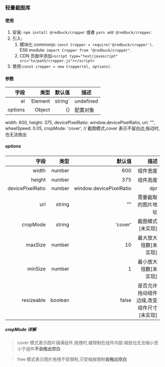 ### 轻量截图库

#### 使用

1. 安装: `npm install @redbuck/cropper` 或者 `yarn add @redbuck/cropper`.
2. 引入:
   1. 模块化
      commonjs: `const Cropper = require('@redbuck/cropper')`.
      ES6 module: `import Cropper from "@redbuck/cropper"`.
   2. CDN
      页面中添加`<script type="text/javascript" src="to/path/cropper.js"></script>`
3. 使用:`const cropper = new Cropper(el, options)`.

#### 参数

|    字段 |             类型 |    默认值 | 描述             |
| ------: | ---------------: | --------: | ---------------- |
|      el | `Element|string` | undefined | 截图组件挂载位置 |
| options |           Object |        {} | 配置对象         |

width: 600,
height: 375,
devicePixelRatio: window.devicePixelRatio,
url: "",
wheelSpeed: 0.05,
cropMode: 'cover', // 截图模式,cover 表示不留白边,拖动时,也无法拖出

##### options

|             字段 |    类型 |                  默认值 |                                      描述 |
| ---------------: | ------: | ----------------------: | ----------------------------------------: |
|            width |  number |                     600 |                                  组件宽度 |
|           height |  number |                     375 |                                  组件高度 |
| devicePixelRatio |  number | window.devicePixelRatio |                                       dpr |
|              url |  string |                      "" |                        需要截取的图片地址 |
|         cropMode |  string |                 'cover' |                          截图模式[未实现] |
|          maxSize |  number |                      10 |                      最大放大倍数[未实现] |
|          minSize |  number |                       1 |                      最小放大倍数[未实现] |
|       resizeable | boolean |                   false | 是否允许拖动组件边缘,改变组件尺寸[未实现] |

##### cropMode 详解

> cover 模式表示图片铺满组件,拖拽时,被限制在组件内部.缩放也无法缩小至小于组件**不会拖出空白**

> free 模式表示图片拖拽不受限制,只受缩放限制**会拖出空白**
